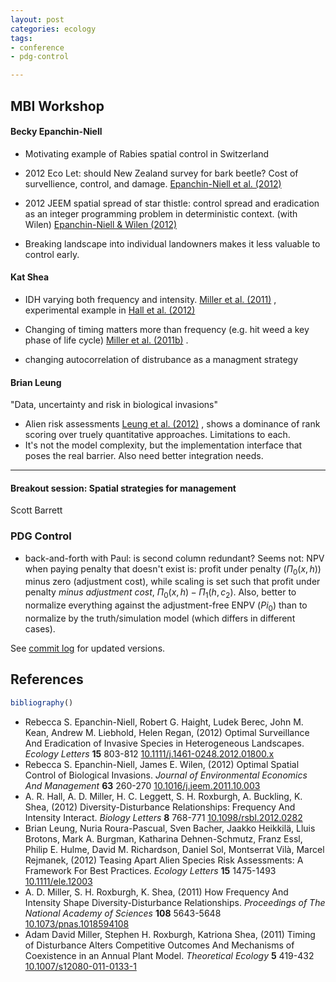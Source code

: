 ```yaml
---
layout: post
categories: ecology
tags: 
- conference 
- pdg-control 

---
```


## MBI Workshop


#### Becky Epanchin-Niell

- Motivating example of Rabies spatial control in Switzerland

- 2012 Eco Let: should New Zealand survey for bark beetle? Cost of survellience, control, and damage. <span class="showtooltip" title="Epanchin-Niell R, Haight R, Berec L, Kean J, Liebhold A and Regan H (2012). 'Optimal Surveillance And Eradication of Invasive Species in Heterogeneous Landscapes.' Ecology Letters, 15, pp. 803-812. ."><a href="http://dx.doi.org/10.1111/j.1461-0248.2012.01800.x">Epanchin-Niell et al. (2012)</a></span>  

- 2012 JEEM spatial spread of star thistle: control spread and eradication as an integer programming problem in deterministic context.  (with Wilen)
<span class="showtooltip" title="Epanchin-Niell R and Wilen J (2012). 'Optimal Spatial Control of Biological Invasions.' Journal of Environmental Economics And Management, 63, pp. 260-270. ISSN 00950696."><a href="http://dx.doi.org/10.1016/j.jeem.2011.10.003">Epanchin-Niell & Wilen (2012)</a></span> 

- Breaking landscape into individual landowners makes it less valuable to control early.  


####  Kat Shea

- IDH varying both frequency and intensity. <span class="showtooltip" title="Miller A, Roxburgh S and Shea K (2011). 'How Frequency And Intensity Shape Diversity-Disturbance Relationships.' Proceedings of The National Academy of Sciences, 108, pp. 5643-5648. ISSN 0027-8424."><a href="http://dx.doi.org/10.1073/pnas.1018594108">Miller et al. (2011)</a></span> , experimental example in <span class="showtooltip" title="Hall A, Miller A, Leggett H, Roxburgh S, Buckling A and Shea K (2012). 'Diversity-Disturbance Relationships: Frequency And Intensity Interact.' Biology Letters, 8, pp. 768-771. ISSN 1744-9561."><a href="http://dx.doi.org/10.1098/rsbl.2012.0282">Hall et al. (2012)</a></span> 

- Changing of timing matters more than frequency (e.g. hit weed a key phase of life cycle) <span class="showtooltip" title="Miller A, Roxburgh S and Shea K (2011). 'Timing of Disturbance Alters Competitive Outcomes And Mechanisms of Coexistence in an Annual Plant Model.' Theoretical Ecology, 5, pp. 419-432. ISSN 1874-1738."><a href="http://dx.doi.org/10.1007/s12080-011-0133-1">Miller et al. (2011b)</a></span> .  
- changing autocorrelation of distrubance as a managment strategy 


#### Brian Leung

"Data, uncertainty and risk in biological invasions"

- Alien risk assessments <span class="showtooltip" title="Leung B, Roura-Pascual N, Bacher S, Heikkilä J, Brotons L, Burgman M, Dehnen-Schmutz K, Essl F, Hulme P, Richardson D, Sol D, Vilà M and Rejmanek M (2012). 'Teasing Apart Alien Species Risk Assessments: A Framework For Best Practices.' Ecology Letters, 15, pp. 1475-1493. ."><a href="http://dx.doi.org/10.1111/ele.12003">Leung et al. (2012)</a></span> , shows a dominance of rank scoring over truely quantitative approaches. Limitations to each.  
- It's not the model complexity, but the implementation interface that poses the real barrier. Also need better integration needs.   


-------------

####  Breakout session: Spatial strategies for management

Scott Barrett 



### PDG Control 

- back-and-forth with Paul: is second column redundant?  Seems not: NPV when paying penalty that doesn't exist is: profit under penalty ($\Pi_0(x,h)$) minus zero (adjustment cost), while scaling is set such that profit under penalty _minus adjustment cost_, $\Pi_0(x,h) - \Pi_1(h, c_2)$. Also, better to normalize everything against the adjustment-free ENPV ($Pi_0$) than to normalize by the truth/simulation model (which differs in different cases).  

See [commit log](https://github.com/cboettig/pdg_control/commits/6e81656ce60a5c9f53bb8bd383b388266d72fcf3) for updated versions.  




## References


```r
bibliography()
```


- Rebecca S. Epanchin-Niell, Robert G. Haight, Ludek Berec, John M. Kean, Andrew M. Liebhold, Helen Regan,   (2012) Optimal Surveillance And Eradication of Invasive Species in Heterogeneous Landscapes.  *Ecology Letters*  **15**  803-812  [10.1111/j.1461-0248.2012.01800.x](http://dx.doi.org/10.1111/j.1461-0248.2012.01800.x)
- Rebecca S. Epanchin-Niell, James E. Wilen,   (2012) Optimal Spatial Control of Biological Invasions.  *Journal of Environmental Economics And Management*  **63**  260-270  [10.1016/j.jeem.2011.10.003](http://dx.doi.org/10.1016/j.jeem.2011.10.003)
- A. R. Hall, A. D. Miller, H. C. Leggett, S. H. Roxburgh, A. Buckling, K. Shea,   (2012) Diversity-Disturbance Relationships: Frequency And Intensity Interact.  *Biology Letters*  **8**  768-771  [10.1098/rsbl.2012.0282](http://dx.doi.org/10.1098/rsbl.2012.0282)
- Brian Leung, Nuria Roura-Pascual, Sven Bacher, Jaakko Heikkilä, Lluis Brotons, Mark A. Burgman, Katharina Dehnen-Schmutz, Franz Essl, Philip E. Hulme, David M. Richardson, Daniel Sol, Montserrat Vilà, Marcel Rejmanek,   (2012) Teasing Apart Alien Species Risk Assessments: A Framework For Best Practices.  *Ecology Letters*  **15**  1475-1493  [10.1111/ele.12003](http://dx.doi.org/10.1111/ele.12003)
- A. D. Miller, S. H. Roxburgh, K. Shea,   (2011) How Frequency And Intensity Shape Diversity-Disturbance Relationships.  *Proceedings of The National Academy of Sciences*  **108**  5643-5648  [10.1073/pnas.1018594108](http://dx.doi.org/10.1073/pnas.1018594108)
- Adam David Miller, Stephen H. Roxburgh, Katriona Shea,   (2011) Timing of Disturbance Alters Competitive Outcomes And Mechanisms of Coexistence in an Annual Plant Model.  *Theoretical Ecology*  **5**  419-432  [10.1007/s12080-011-0133-1](http://dx.doi.org/10.1007/s12080-011-0133-1)

